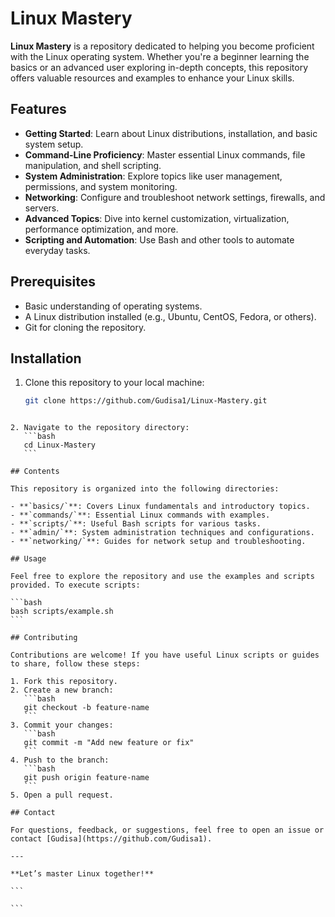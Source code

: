 # Linux Mastery

**Linux Mastery** is a repository dedicated to helping you become proficient with the Linux operating system. Whether you're a beginner learning the basics or an advanced user exploring in-depth concepts, this repository offers valuable resources and examples to enhance your Linux skills.

## Features

- **Getting Started**: Learn about Linux distributions, installation, and basic system setup.
- **Command-Line Proficiency**: Master essential Linux commands, file manipulation, and shell scripting.
- **System Administration**: Explore topics like user management, permissions, and system monitoring.
- **Networking**: Configure and troubleshoot network settings, firewalls, and servers.
- **Advanced Topics**: Dive into kernel customization, virtualization, performance optimization, and more.
- **Scripting and Automation**: Use Bash and other tools to automate everyday tasks.

## Prerequisites

- Basic understanding of operating systems.
- A Linux distribution installed (e.g., Ubuntu, CentOS, Fedora, or others).
- Git for cloning the repository.

## Installation

1. Clone this repository to your local machine:
   ```bash
   git clone https://github.com/Gudisa1/Linux-Mastery.git
   ```

````

2. Navigate to the repository directory:
   ```bash
   cd Linux-Mastery
   ```

## Contents

This repository is organized into the following directories:

- **`basics/`**: Covers Linux fundamentals and introductory topics.
- **`commands/`**: Essential Linux commands with examples.
- **`scripts/`**: Useful Bash scripts for various tasks.
- **`admin/`**: System administration techniques and configurations.
- **`networking/`**: Guides for network setup and troubleshooting.

## Usage

Feel free to explore the repository and use the examples and scripts provided. To execute scripts:

```bash
bash scripts/example.sh
```

## Contributing

Contributions are welcome! If you have useful Linux scripts or guides to share, follow these steps:

1. Fork this repository.
2. Create a new branch:
   ```bash
   git checkout -b feature-name
   ```
3. Commit your changes:
   ```bash
   git commit -m "Add new feature or fix"
   ```
4. Push to the branch:
   ```bash
   git push origin feature-name
   ```
5. Open a pull request.

## Contact

For questions, feedback, or suggestions, feel free to open an issue or contact [Gudisa](https://github.com/Gudisa1).

---

**Let’s master Linux together!**

```

```
````
